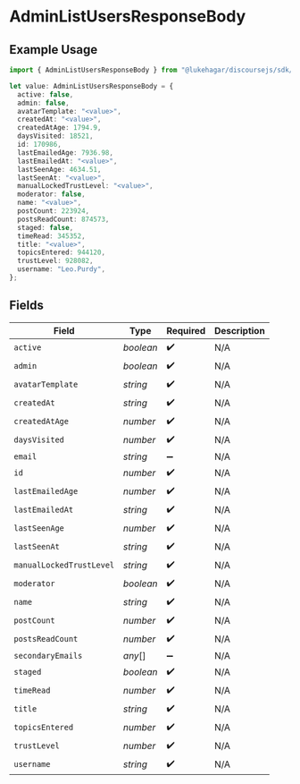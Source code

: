 # AdminListUsersResponseBody

## Example Usage

```typescript
import { AdminListUsersResponseBody } from "@lukehagar/discoursejs/sdk/models/operations";

let value: AdminListUsersResponseBody = {
  active: false,
  admin: false,
  avatarTemplate: "<value>",
  createdAt: "<value>",
  createdAtAge: 1794.9,
  daysVisited: 18521,
  id: 170986,
  lastEmailedAge: 7936.98,
  lastEmailedAt: "<value>",
  lastSeenAge: 4634.51,
  lastSeenAt: "<value>",
  manualLockedTrustLevel: "<value>",
  moderator: false,
  name: "<value>",
  postCount: 223924,
  postsReadCount: 874573,
  staged: false,
  timeRead: 345352,
  title: "<value>",
  topicsEntered: 944120,
  trustLevel: 928082,
  username: "Leo.Purdy",
};
```

## Fields

| Field                    | Type                     | Required                 | Description              |
| ------------------------ | ------------------------ | ------------------------ | ------------------------ |
| `active`                 | *boolean*                | :heavy_check_mark:       | N/A                      |
| `admin`                  | *boolean*                | :heavy_check_mark:       | N/A                      |
| `avatarTemplate`         | *string*                 | :heavy_check_mark:       | N/A                      |
| `createdAt`              | *string*                 | :heavy_check_mark:       | N/A                      |
| `createdAtAge`           | *number*                 | :heavy_check_mark:       | N/A                      |
| `daysVisited`            | *number*                 | :heavy_check_mark:       | N/A                      |
| `email`                  | *string*                 | :heavy_minus_sign:       | N/A                      |
| `id`                     | *number*                 | :heavy_check_mark:       | N/A                      |
| `lastEmailedAge`         | *number*                 | :heavy_check_mark:       | N/A                      |
| `lastEmailedAt`          | *string*                 | :heavy_check_mark:       | N/A                      |
| `lastSeenAge`            | *number*                 | :heavy_check_mark:       | N/A                      |
| `lastSeenAt`             | *string*                 | :heavy_check_mark:       | N/A                      |
| `manualLockedTrustLevel` | *string*                 | :heavy_check_mark:       | N/A                      |
| `moderator`              | *boolean*                | :heavy_check_mark:       | N/A                      |
| `name`                   | *string*                 | :heavy_check_mark:       | N/A                      |
| `postCount`              | *number*                 | :heavy_check_mark:       | N/A                      |
| `postsReadCount`         | *number*                 | :heavy_check_mark:       | N/A                      |
| `secondaryEmails`        | *any*[]                  | :heavy_minus_sign:       | N/A                      |
| `staged`                 | *boolean*                | :heavy_check_mark:       | N/A                      |
| `timeRead`               | *number*                 | :heavy_check_mark:       | N/A                      |
| `title`                  | *string*                 | :heavy_check_mark:       | N/A                      |
| `topicsEntered`          | *number*                 | :heavy_check_mark:       | N/A                      |
| `trustLevel`             | *number*                 | :heavy_check_mark:       | N/A                      |
| `username`               | *string*                 | :heavy_check_mark:       | N/A                      |